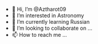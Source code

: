 - 👋 Hi, I’m @Aztharot09
- 👀 I’m interested in Astronomy
- 🌱 I’m currently learning Russian
- 💞️ I’m looking to collaborate on ...
- 📫 How to reach me ...

<!---
Aztharot09/Aztharot09 is a ✨ special ✨ repository because its `README.md` (this file) appears on your GitHub profile.
You can click the Preview link to take a look at your changes.
--->
